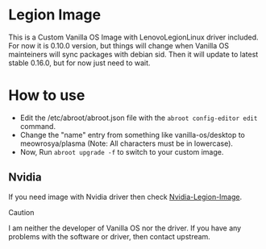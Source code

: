 # Legion Image

This is a Custom Vanilla OS Image with LenovoLegionLinux driver included. For now it is 0.10.0 version, but things will change when Vanilla OS mainteiners will sync packages with debian sid. Then it will update to latest stable 0.16.0, but for now just need to wait.

# How to use

- Edit the /etc/abroot/abroot.json file with the `abroot config-editor edit` command.
- Change the "name" entry from something like vanilla-os/desktop to meowrosya/plasma (Note: All characters must be in lowercase).
- Now, Run `abroot upgrade -f` to switch to your custom image.

## Nvidia
If you need image with Nvidia driver then check [Nvidia-Legion-Image](https://github.com/MeowRosya/Nvidia-Legion-Image).



> [!caution]
> I am neither the developer of Vanilla OS nor the driver. If you have any problems with the software or driver, then contact upstream.
